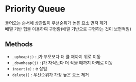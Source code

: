 # Priority Queue
들어오는 순서에 상관없이 우선순위가 높은 요소 먼저 제거    
배열 기반 힙을 이용하여 구현함(배열 기반으로 구현하는 것이 보편적임)

## Methods
- `_upheap(j)` : j가 부모보다 더 클 때까지 위로 이동
- `_downheap(j)` : j가 자식보다 더 작을 때까지 아래로 이동
- `insert(e)` : e 삽입
- `delete()` : 우선순위가 가장 높은 요소 제거
